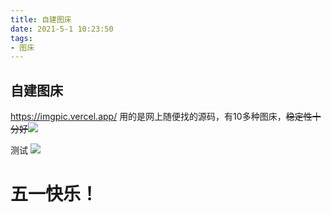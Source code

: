 ```yaml
---
title: 自建图床
date: 2021-5-1 10:23:50
tags:
- 图床
---
```

## 自建图床
<https://imgpic.vercel.app/>
用的是网上随便找的源码，有10多种图床，~~稳定性十分好~~![](https://cdn.jsdelivr.net/gh/2x-ercha/twikoo-magic@master/image/huaji/huaji16.png)

测试
![](https://zebra-common-system-pre.oss-cn-shanghai.aliyuncs.com/bmdev/0cd5ced4-04bd-4dfe-b068-05c869bb5de1.jpg)
# 五一快乐！
